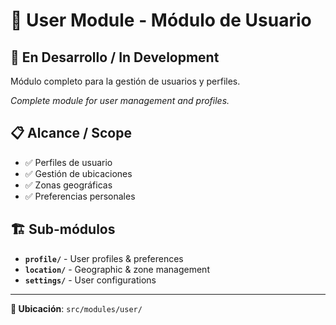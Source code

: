 # 👤 User Module - Módulo de Usuario

## 🚧 En Desarrollo / In Development

Módulo completo para la gestión de usuarios y perfiles.

*Complete module for user management and profiles.*

## 📋 Alcance / Scope

- ✅ Perfiles de usuario
- ✅ Gestión de ubicaciones
- ✅ Zonas geográficas
- ✅ Preferencias personales

## 🏗️ Sub-módulos

- **`profile/`** - User profiles & preferences
- **`location/`** - Geographic & zone management
- **`settings/`** - User configurations

---

**📍 Ubicación**: `src/modules/user/` 